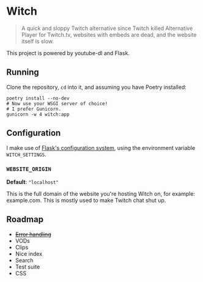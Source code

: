 # Witch
> A quick and sloppy Twitch alternative since Twitch killed Alternative Player for Twitch.tv, websites with embeds are dead, and the website itself is slow.

This project is powered by youtube-dl and Flask.

## Running
Clone the repository, `cd` into it, and assuming you have Poetry installed:
```shell
poetry install --no-dev 
# Now use your WSGI server of choice!
# I prefer Gunicorn.
gunicorn -w 4 witch:app
``` 

## Configuration
I make use of [Flask's configuration system](https://flask.palletsprojects.com/en/1.1.x/config/#configuring-from-files), using the environment variable `WITCH_SETTINGS`.
### `WEBSITE_ORIGIN`
__Default__: `"localhost"`

This is the full domain of the website you're hosting Witch on, for example: example.com. This is mostly used to make Twitch chat shut up.

## Roadmap
* ~~[Error handling](https://flask.palletsprojects.com/en/1.1.x/patterns/errorpages/)~~
* VODs
* Clips
* Nice index
* Search
* Test suite
* CSS
